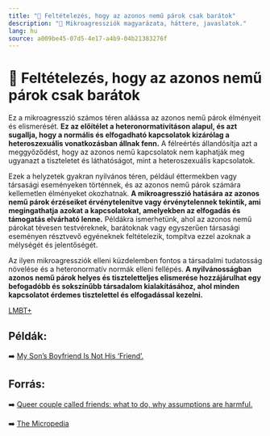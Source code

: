 ```yaml
---
title: "🚫 Feltételezés, hogy az azonos nemű párok csak barátok"
description: "🚫 Mikroagressziók magyarázata, háttere, javaslatok."
lang: hu
source: a009be45-07d5-4e17-a4b9-04b21383276f
---
```


<div class="wiki-content agression-title">

# 🚫 Feltételezés, hogy az azonos nemű párok csak barátok

Ez a mikroagresszió számos téren aláássa az azonos nemű párok élményeit és elismerését. **Ez az előítélet a heteronormativitáson alapul, és azt sugallja, hogy a normális és elfogadható kapcsolatok kizárólag a heteroszexuális vonatkozásban állnak fenn.** A félreértés állandósítja azt a meggyőződést, hogy az azonos nemű kapcsolatok nem kaphatják meg ugyanazt a tiszteletet és láthatóságot, mint a heteroszexuális kapcsolatok.

Ezek a helyzetek gyakran nyilvános téren, például éttermekben vagy társasági eseményeken történnek, és az azonos nemű párok számára kellemetlen élményeket okozhatnak. **A mikroagresszió hatására az azonos nemű párok érzéseiket érvénytelenítve vagy érvénytelennek tekintik, ami megingathatja azokat a kapcsolatokat, amelyekben az elfogadás és támogatás elvárható lenne.** Példákra ismerhetünk, ahol az azonos nemű párokat tévesen testvéreknek, barátoknak vagy egyszerűen társasági eseményen résztvevő egyéneknek feltételezik, tompítva ezzel azoknak a mélységét és jelentőségét.

Az ilyen mikroagressziók elleni küzdelemben fontos a társadalmi tudatosság növelése és a heteronormatív normák elleni fellépés. **A nyilvánosságban azonos nemű párok helyes és tiszteletteljes elismerése hozzájárulhat egy befogadóbb és sokszínűbb társadalom kialakításához, ahol minden kapcsolatot érdemes tisztelettel és elfogadással kezelni.**


<div class="categories">

[LMBT+](/#/entry?id=lmbt)

</div>

## Példák:

➡️ [My Son’s Boyfriend Is Not His ‘Friend’.](https://www.theatlantic.com/entertainment/archive/2015/06/friend-gay-relationship-language-mores/397028/)

## Forrás:

➡️ [Queer couple called friends: what to do, why assumptions are harmful.](https://www.businessinsider.com/queer-couple-called-friends-what-to-do-assumptions-are-harmful-2020-2)


➡️ [The Micropedia](https://www.themicropedia.org/)


</div>